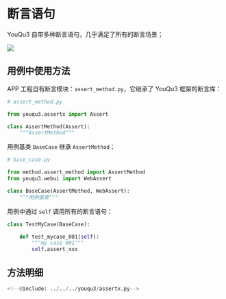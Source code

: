 # 断言语句

YouQu3 自带多种断言语句，几乎满足了所有的断言场景；

![](/指南/与生俱来/assert.png)

## 用例中使用方法

APP 工程自有断言模块：`assert_method.py`，它继承了 YouQu3 框架的断言库：

```python
# assert_method.py

from youqu3.assertx import Assert

class AssertMethod(Assert):
    """AssertMethod"""

```

用例基类 `BaseCase` 继承 `AssertMethod`：

```python
# base_case.py

from method.assert_method import AssertMethod
from youqu3.webui import WebAssert

class BaseCase(AssertMethod, WebAssert):
    """用例基类"""
```

用例中通过 `self` 调用所有的断言语句：

```python
class TestMyCase(BaseCase):

    def test_mycase_001(self):
        """my case 001"""
        self.assert_xxx
```

## 方法明细

```python
<!--@include: ../../../youqu3/assertx.py-->
```



